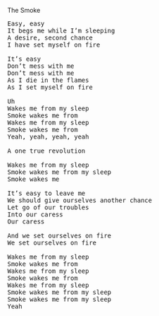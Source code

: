 The Smoke

<pre>
Easy, easy
It begs me while I’m sleeping
A desire, second chance
I have set myself on fire

It’s easy
Don’t mess with me
Don’t mess with me
As I die in the flames
As I set myself on fire

Uh
Wakes me from my sleep
Smoke wakes me from
Wakes me from my sleep
Smoke wakes me from
Yeah, yeah, yeah, yeah

A one true revolution

Wakes me from my sleep
Smoke wakes me from my sleep
Smoke wakes me

It’s easy to leave me
We should give ourselves another chance
Let go of our troubles
Into our caress
Our caress

And we set ourselves on fire
We set ourselves on fire

Wakes me from my sleep
Smoke wakes me from
Wakes me from my sleep
Smoke wakes me from
Wakes me from my sleep
Smoke wakes me from my sleep
Smoke wakes me from my sleep
Yeah
</pre>
